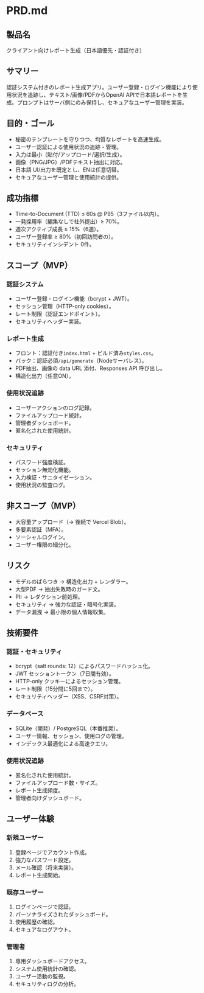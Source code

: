 # PRD.md

## 製品名

クライアント向けレポート生成（日本語優先・認証付き）

## サマリー

認証システム付きのレポート生成アプリ。ユーザー登録・ログイン機能により使用状況を追跡し、テキスト/画像/PDFからOpenAI APIで日本語レポートを生成。プロンプトはサーバ側にのみ保持し、セキュアなユーザー管理を実装。

## 目的・ゴール

* 秘密のテンプレートを守りつつ、均質なレポートを高速生成。
* ユーザー認証による使用状況の追跡・管理。
* 入力は最小（貼付/アップロード/選択/生成）。
* 画像（PNG/JPG）/PDFテキスト抽出に対応。
* 日本語 UI/出力を既定とし、ENは任意切替。
* セキュアなユーザー管理と使用統計の提供。

## 成功指標

* Time-to-Document (TTD) ≤ 60s @ P95（3ファイル以内）。
* 一発採用率（編集なしで社外提出）≥ 70%。
* 週次アクティブ成長 ≥ 15%（6週）。
* ユーザー登録率 ≥ 80%（初回訪問者の）。
* セキュリティインシデント 0件。

## スコープ（MVP）

### 認証システム
* ユーザー登録・ログイン機能（bcrypt + JWT）。
* セッション管理（HTTP-only cookies）。
* レート制限（認証エンドポイント）。
* セキュリティヘッダー実装。

### レポート生成
* フロント：認証付き`index.html` + ビルド済み`styles.css`。
* バック：認証必須`/api/generate`（Nodeサーバレス）。
* PDF抽出、画像の data URL 添付、Responses API 呼び出し。
* 構造化出力（任意ON）。

### 使用状況追跡
* ユーザーアクションのログ記録。
* ファイルアップロード統計。
* 管理者ダッシュボード。
* 匿名化された使用統計。

### セキュリティ
* パスワード強度検証。
* セッション無効化機能。
* 入力検証・サニタイゼーション。
* 使用状況の監査ログ。

## 非スコープ（MVP）

* 大容量アップロード（→ 後続で Vercel Blob）。
* 多要素認証（MFA）。
* ソーシャルログイン。
* ユーザー権限の細分化。

## リスク

* モデルのばらつき → 構造化出力 + レンダラー。
* 大型PDF → 抽出失敗時のガード文。
* PII → レダクション前処理。
* セキュリティ → 強力な認証・暗号化実装。
* データ漏洩 → 最小限の個人情報収集。

## 技術要件

### 認証・セキュリティ
* bcrypt（salt rounds: 12）によるパスワードハッシュ化。
* JWT セッショントークン（7日間有効）。
* HTTP-only クッキーによるセッション管理。
* レート制限（15分間に5回まで）。
* セキュリティヘッダー（XSS、CSRF対策）。

### データベース
* SQLite（開発）/ PostgreSQL（本番推奨）。
* ユーザー情報、セッション、使用ログの管理。
* インデックス最適化による高速クエリ。

### 使用状況追跡
* 匿名化された使用統計。
* ファイルアップロード数・サイズ。
* レポート生成頻度。
* 管理者向けダッシュボード。

## ユーザー体験

### 新規ユーザー
1. 登録ページでアカウント作成。
2. 強力なパスワード設定。
3. メール確認（将来実装）。
4. レポート生成開始。

### 既存ユーザー
1. ログインページで認証。
2. パーソナライズされたダッシュボード。
3. 使用履歴の確認。
4. セキュアなログアウト。

### 管理者
1. 専用ダッシュボードアクセス。
2. システム使用統計の確認。
3. ユーザー活動の監視。
4. セキュリティログの分析。
